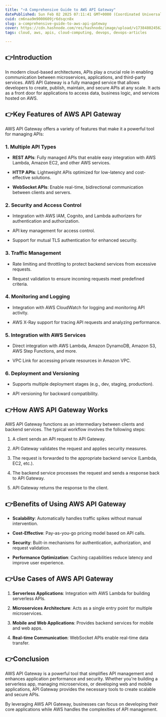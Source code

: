 ```yaml
---
title: "⚡A Comprehensive Guide to AWS API Gateway"
datePublished: Sun Feb 02 2025 07:11:41 GMT+0000 (Coordinated Universal Time)
cuid: cm6naa9m9000609jr6dsqcn8x
slug: a-comprehensive-guide-to-aws-api-gateway
cover: https://cdn.hashnode.com/res/hashnode/image/upload/v1738480245628/76a00c4d-1339-4893-bdaf-fa59897556f1.jpeg
tags: cloud, aws, apis, cloud-computing, devops, devops-articles

---
```


## 👉Introduction

In modern cloud-based architectures, APIs play a crucial role in enabling communication between microservices, applications, and third-party services. AWS API Gateway is a fully managed service that allows developers to create, publish, maintain, and secure APIs at any scale. It acts as a front door for applications to access data, business logic, and services hosted on AWS.

## 👉Key Features of AWS API Gateway

AWS API Gateway offers a variety of features that make it a powerful tool for managing APIs:

### 1\. **Multiple API Types**

* **REST APIs**: Fully managed APIs that enable easy integration with AWS Lambda, Amazon EC2, and other AWS services.
    
* **HTTP APIs**: Lightweight APIs optimized for low-latency and cost-effective solutions.
    
* **WebSocket APIs**: Enable real-time, bidirectional communication between clients and servers.
    

### 2\. **Security and Access Control**

* Integration with AWS IAM, Cognito, and Lambda authorizers for authentication and authorization.
    
* API key management for access control.
    
* Support for mutual TLS authentication for enhanced security.
    

### 3\. **Traffic Management**

* Rate limiting and throttling to protect backend services from excessive requests.
    
* Request validation to ensure incoming requests meet predefined criteria.
    

### 4\. **Monitoring and Logging**

* Integration with AWS CloudWatch for logging and monitoring API activity.
    
* AWS X-Ray support for tracing API requests and analyzing performance.
    

### 5\. **Integration with AWS Services**

* Direct integration with AWS Lambda, Amazon DynamoDB, Amazon S3, AWS Step Functions, and more.
    
* VPC Link for accessing private resources in Amazon VPC.
    

### 6\. **Deployment and Versioning**

* Supports multiple deployment stages (e.g., dev, staging, production).
    
* API versioning for backward compatibility.
    

## 👉How AWS API Gateway Works

AWS API Gateway functions as an intermediary between clients and backend services. The typical workflow involves the following steps:

1. A client sends an API request to API Gateway.
    
2. API Gateway validates the request and applies security measures.
    
3. The request is forwarded to the appropriate backend service (Lambda, EC2, etc.).
    
4. The backend service processes the request and sends a response back to API Gateway.
    
5. API Gateway returns the response to the client.
    

## 👉Benefits of Using AWS API Gateway

* **Scalability**: Automatically handles traffic spikes without manual intervention.
    
* **Cost-Effective**: Pay-as-you-go pricing model based on API calls.
    
* **Security**: Built-in mechanisms for authentication, authorization, and request validation.
    
* **Performance Optimization**: Caching capabilities reduce latency and improve user experience.
    

## 👉Use Cases of AWS API Gateway

1. **Serverless Applications**: Integration with AWS Lambda for building serverless APIs.
    
2. **Microservices Architecture**: Acts as a single entry point for multiple microservices.
    
3. **Mobile and Web Applications**: Provides backend services for mobile and web apps.
    
4. **Real-time Communication**: WebSocket APIs enable real-time data transfer.
    

## 👉Conclusion

AWS API Gateway is a powerful tool that simplifies API management and enhances application performance and security. Whether you're building a serverless app, managing microservices, or developing web and mobile applications, API Gateway provides the necessary tools to create scalable and secure APIs.

By leveraging AWS API Gateway, businesses can focus on developing their core applications while AWS handles the complexities of API management.
